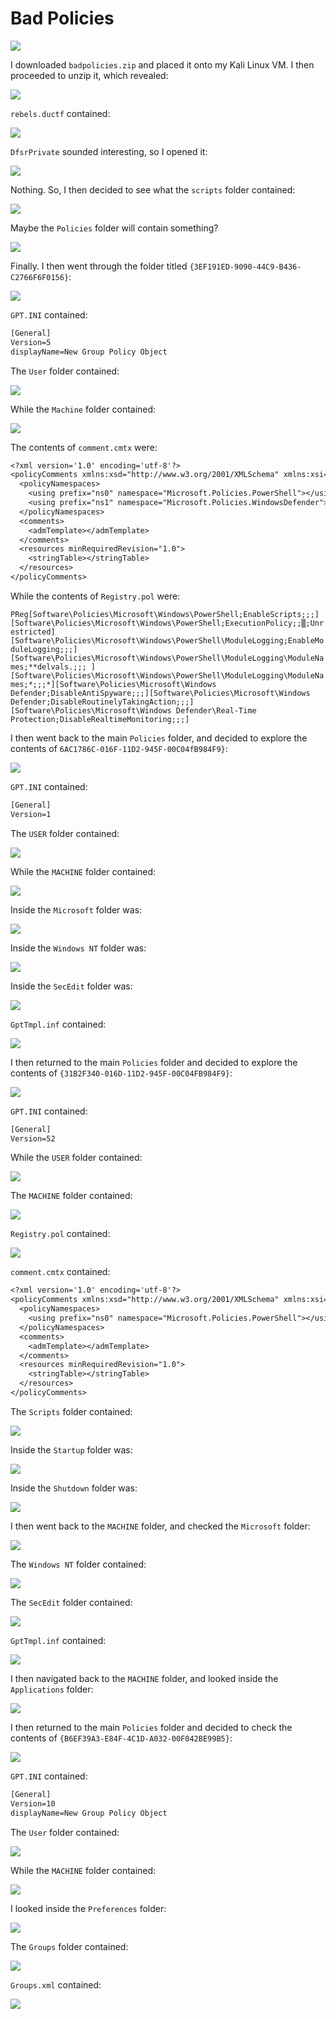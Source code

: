 # Bad Policies

![](../images/bad-policies-part-1.png)

I downloaded `badpolicies.zip` and placed it onto my Kali Linux VM. I then proceeded to unzip it, which revealed:

![](../images/bad-policies-part-2.png)

`rebels.ductf` contained:

![](../images/bad-policies-part-3.png)

`DfsrPrivate` sounded interesting, so I opened it:

![](../images/bad-policies-part-4.png)

Nothing. So, I then decided to see what the `scripts` folder contained:

![](../images/bad-policies-part-5.png)

Maybe the `Policies` folder will contain something?

![](../images/bad-policies-part-6.png)

Finally. I then went through the folder titled `{3EF191ED-9090-44C9-B436-C2766F6F0156}`:

![](../images/bad-policies-part-7.png)

`GPT.INI` contained:

```txt
[General]
Version=5
displayName=New Group Policy Object
```

The `User` folder contained:

![](../images/bad-policies-part-8.png)

While the `Machine` folder contained:

![](../images/bad-policies-part-9.png)

The contents of `comment.cmtx` were:

```txt
<?xml version='1.0' encoding='utf-8'?>
<policyComments xmlns:xsd="http://www.w3.org/2001/XMLSchema" xmlns:xsi="http://www.w3.org/2001/XMLSchema-instance" revision="1.0" schemaVersion="1.0" xmlns="http://www.microsoft.com/GroupPolicy/CommentDefinitions">
  <policyNamespaces>
    <using prefix="ns0" namespace="Microsoft.Policies.PowerShell"></using>
    <using prefix="ns1" namespace="Microsoft.Policies.WindowsDefender"></using>
  </policyNamespaces>
  <comments>
    <admTemplate></admTemplate>
  </comments>
  <resources minRequiredRevision="1.0">
    <stringTable></stringTable>
  </resources>
</policyComments>
```

While the contents of `Registry.pol` were:


`PReg[Software\Policies\Microsoft\Windows\PowerShell;EnableScripts;;;][Software\Policies\Microsoft\Windows\PowerShell;ExecutionPolicy;;▒;Unrestricted][Software\Policies\Microsoft\Windows\PowerShell\ModuleLogging;EnableModuleLogging;;;][Software\Policies\Microsoft\Windows\PowerShell\ModuleLogging\ModuleNames;**delvals.;;; ][Software\Policies\Microsoft\Windows\PowerShell\ModuleLogging\ModuleNames;*;;;*][Software\Policies\Microsoft\Windows Defender;DisableAntiSpyware;;;][Software\Policies\Microsoft\Windows Defender;DisableRoutinelyTakingAction;;;][Software\Policies\Microsoft\Windows Defender\Real-Time Protection;DisableRealtimeMonitoring;;;]                      `


I then went back to the main `Policies` folder, and decided to explore the contents of `6AC1786C-016F-11D2-945F-00C04fB984F9}`:

![](../images/bad-policies-part-10.png)

`GPT.INI` contained:

```txt
[General]
Version=1
```

The `USER` folder contained:

![](../images/bad-policies-part-11.png)

While the `MACHINE` folder contained:

![](../images/bad-policies-part-12.png)

Inside the `Microsoft` folder was:

![](../images/bad-policies-part-13.png)

Inside the `Windows NT` folder was:

![](../images/bad-policies-part-14.png)

Inside the `SecEdit` folder was:

![](../images/bad-policies-part-15.png)

`GptTmpl.inf` contained:

![](../images/bad-policies-part-16.png)

I then returned to the main `Policies` folder and decided to explore the contents of `{31B2F340-016D-11D2-945F-00C04FB984F9}`:

![](../images/bad-policies-part-17.png)

`GPT.INI` contained:

```txt
[General]
Version=52
```

While the `USER` folder contained:

![](../images/bad-policies-part-18.png)

The `MACHINE` folder contained:

![](../images/bad-policies-part-19.png)

`Registry.pol` contained:

![](../images/bad-policies-part-20.png)

`comment.cmtx` contained:

```txt
<?xml version='1.0' encoding='utf-8'?>
<policyComments xmlns:xsd="http://www.w3.org/2001/XMLSchema" xmlns:xsi="http://www.w3.org/2001/XMLSchema-instance" revision="1.0" schemaVersion="1.0" xmlns="http://www.microsoft.com/GroupPolicy/CommentDefinitions">
  <policyNamespaces>
    <using prefix="ns0" namespace="Microsoft.Policies.PowerShell"></using>
  </policyNamespaces>
  <comments>
    <admTemplate></admTemplate>
  </comments>
  <resources minRequiredRevision="1.0">
    <stringTable></stringTable>
  </resources>
</policyComments>
```

The `Scripts` folder contained:

![](../images/bad-policies-part-21.png)

Inside the `Startup` folder was:

![](../images/bad-policies-part-22.png)

Inside the `Shutdown` folder was:

![](../images/bad-policies-part-23.png)

I then went back to the `MACHINE` folder, and checked the `Microsoft` folder:

![](../images/bad-policies-part-24.png)

The `Windows NT` folder contained:

![](../images/bad-policies-part-25.png)

The `SecEdit` folder contained:

![](../images/bad-policies-part-26.png)

`GptTmpl.inf` contained:

![](../images/bad-policies-part-27.png)

I then navigated back to the `MACHINE` folder, and looked inside the `Applications` folder:

![](../images/bad-policies-part-28.png)

I then returned to the main `Policies` folder and decided to check the contents of `{B6EF39A3-E84F-4C1D-A032-00F042BE99B5}`:

![](../images/bad-policies-part-29.png)

`GPT.INI` contained:

```txt
[General]
Version=10
displayName=New Group Policy Object
```

The `User` folder contained:

![](../images/bad-policies-part-30.png)

While the `MACHINE` folder contained:

![](../images/bad-policies-part-31.png)

I looked inside the `Preferences` folder:

![](../images/bad-policies-part-32.png)

The `Groups` folder contained:

![](../images/bad-policies-part-33.png)

`Groups.xml` contained:

![](../images/bad-policies-part-34.png)
